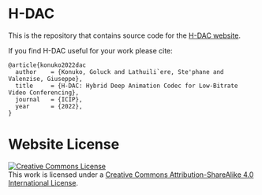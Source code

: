 # H-DAC

This is the repository that contains source code for the [H-DAC website](https://dac.github.io).

If you find H-DAC useful for your work please cite:
```
@article{konuko2022dac
  author    = {Konuko, Goluck and Lathuili`ere, Ste'phane and Valenzise, Giuseppe},
  title     = {H-DAC: Hybrid Deep Animation Codec for Low-Bitrate Video Conferencing},
  journal   = {ICIP},
  year      = {2022},
}
```

# Website License
<a rel="license" href="http://creativecommons.org/licenses/by-sa/4.0/"><img alt="Creative Commons License" style="border-width:0" src="https://i.creativecommons.org/l/by-sa/4.0/88x31.png" /></a><br />This work is licensed under a <a rel="license" href="http://creativecommons.org/licenses/by-sa/4.0/">Creative Commons Attribution-ShareAlike 4.0 International License</a>.

